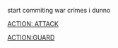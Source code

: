 start commiting war crimes i dunno

[ACTION: ATTACK](../act1/attack1-1.md)

[ACTION:GUARD](../act1/guard1-1.md)

